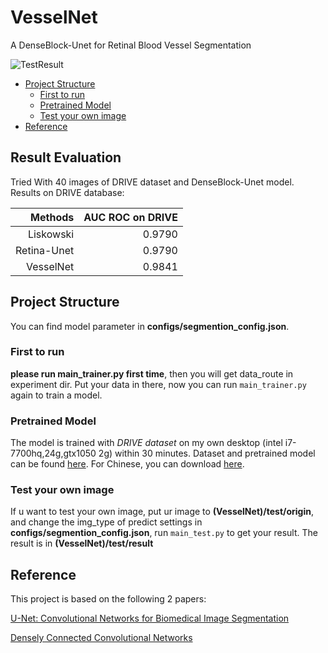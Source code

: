 # VesselNet
A DenseBlock-Unet for Retinal Blood Vessel Segmentation

![TestResult](https://i.imgur.com/pPMANyZ.jpg)

- [Project Structure](#project-structure)
    - [First to run](#first-to-run)
    - [Pretrained Model](#pretrained-model)
    - [Test your own image](#test-your-own-image)
- [Reference](#reference)

## Result Evaluation
Tried With 40 images of DRIVE dataset and DenseBlock-Unet model.
Results on DRIVE database:

|Methods|AUC ROC on DRIVE|
|-:|-:|
|Liskowski|0.9790|
|Retina-Unet|0.9790|
|VesselNet|0.9841|

## Project Structure
You can find model parameter in **configs/segmention_config.json**.

### First to run
**please run main_trainer.py first time**, then you will get data_route in experiment dir. Put your data in there, now you can run `main_trainer.py` again to train a model. 

### Pretrained Model
The model is trained with *DRIVE dataset* on my own desktop (intel i7-7700hq,24g,gtx1050 2g) within 30 minutes.
Dataset and pretrained model can be found [here][2]. For Chinese, you can download [here][6].

### Test your own image
If u want to test your own image, put ur image to **(VesselNet)/test/origin**, and change the img_type of predict settings in **configs/segmention_config.json**, run `main_test.py` to get your result. The result is in **(VesselNet)/test/result**

## Reference
This project is based on the following 2 papers:

[U-Net: Convolutional Networks for Biomedical Image Segmentation](8)

[Densely Connected Convolutional Networks](7)

[2]: https://drive.google.com/file/d/1RALItn7a-XIe-ebsghk6HL-T0btJI9w7/view?usp=sharing
[3]: https://arxiv.org/pdf/1608.06993.pdf
[4]: https://github.com/liuzhuang13/DenseNet 
[5]: https://github.com/orobix/retina-unet
[6]: https://pan.baidu.com/s/1EnKeNTGimzVRa9QedWjxlg
[7]: https://arxiv.org/pdf/1608.06993.pdf
[8]: https://arxiv.org/pdf/1505.04597.pdf



